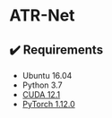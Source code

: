 # ATR-Net

## :heavy_check_mark: Requirements
* Ubuntu 16.04
* Python 3.7
* [CUDA 12.1](https://developer.nvidia.com/cuda-toolkit)
* [PyTorch 1.12.0](https://pytorch.org)

   
  
